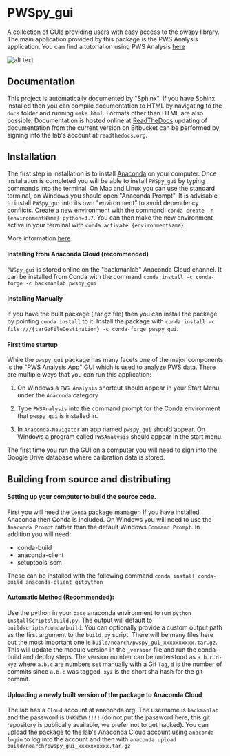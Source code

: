 # PWSpy_gui
A collection of GUIs providing users with easy access to the pwspy library. The main application provided by this package is the PWS Analysis application. You can find a tutorial on using PWS Analysis [here](https://nanthony21.github.io/AnalysisIntroduction/demo.html)  

![alt text](docs/Picture1.png)

## Documentation
This project is automatically documented by "Sphinx". If you have Sphinx installed then you can compile documentation to HTML 
by navigating to the `docs` folder and running `make html`. Formats other than HTML are also possible. Documentation is
hosted online at [ReadTheDocs](https://pwspy_gui.readthedocs.io/en/dev/) updating of documentation from the current version on Bitbucket can be performed
by signing into the lab's account at `readthedocs.org`.

## Installation
The first step in installation is to install [Anaconda](https://www.anaconda.com/products/individual) on your computer. Once installation
is completed you will be able to install `PWSpy_gui` by typing commands into the terminal. On Mac and Linux you can use the standard terminal, on Windows you
should open "Anaconda Prompt".
It is advisable to install `PWSpy_gui` into its own "environment" to avoid dependency conflicts. 
Create a new environment with the command: `conda create -n {environmentName} python=3.7`. You can then make the new environment active in your terminal with `conda activate {environmentName}`.

More information [here](https://docs.conda.io/projects/conda/en/latest/user-guide/tasks/manage-environments.html).

#### Installing from Anaconda Cloud (recommended)
`PWSpy_gui` is stored online on the "backmanlab" Anaconda Cloud channel. It can be installed from Conda with the command `conda install -c conda-forge -c backmanlab pwspy_gui`

#### Installing Manually
If you have the built package (.tar.gz file) then you can install the package by pointing `conda install` to it.
Install the package with `conda install -c file:///{tarGzFileDestination} -c conda-forge pwspy_gui`.

#### First time startup
While the `pwspy_gui` package has many facets one of the major components is the "PWS Analysis App" GUI which is used to analyze PWS data.
There are multiple ways that you can run this application:  

1. On Windows a `PWS Analysis` shortcut should appear in your Start Menu under
the `Anaconda` category  

2. Type `PWSAnalysis` into the command prompt for the Conda environment
that `pwspy_gui` is installed in.  

3. In `Anaconda-Navigator` an app named `pwspy_gui` should appear. On Windows a program called `PWSAnalysis` should appear in the start menu. 

The first time you run the GUI on a computer you will
need to sign into the Google Drive database where calibration data is stored.

 
## Building from source and distributing

#### Setting up your computer to build the source code.
First you will need the `Conda` package manager. If you have installed Anaconda then Conda is included.
On Windows you will need to use the `Anaconda Prompt` rather than the default Windows `Command Prompt`.
In addition you will need:  
 - conda-build
 - anaconda-client  
 - setuptools_scm
 
 These can be installed with the following command `conda install conda-build anaconda-client gitpython`  

#### Automatic Method (Recommended):
Use the python in your `base` anaconda environment to run `python installScripts\build.py`.
The output will default to `buildscripts/conda/build`. You can optionally provide a custom
output path as the first argument to the `build.py` script. There will be many
files here but the most important one is `build/noarch/pwspy_gui_xxxxxxxxxx.tar.gz`.
This will update the module version in the `_version` file and run the conda-build and deploy steps.
The version number can be understood as `a.b.c.d-xyz` where `a.b.c` are numbers set manually with a Git `Tag`, `d` is the number of commits since 
`a.b.c` was tagged, `xyz` is the short sha hash for the git commit.

#### Uploading a newly built version of the package to Anaconda Cloud
The lab has a `Cloud` account at anaconda.org. The username is `backmanlab` and the password is `UNKNOWN!!!!` (do not put the password here, this git repository is publically available, we prefer not to get hacked).
You can upload the package to the lab's Anaconda Cloud account using `anaconda login` to log into the account and then with `anaconda upload build/noarch/pwspy_gui_xxxxxxxxxx.tar.gz`


